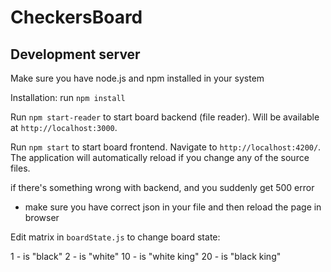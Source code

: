 # CheckersBoard

## Development server

Make sure you have node.js and npm installed in your system

Installation: run `npm install`

Run `npm start-reader` to start board backend (file reader). Will be available at `http://localhost:3000`.

Run `npm start` to start board frontend. Navigate to `http://localhost:4200/`. The application will automatically reload if you change any of the source files.

if there's something wrong with backend, and you suddenly get 500 error 
- make sure you have correct json in your file and then reload the page in browser

Edit matrix in `boardState.js` to change board state:

1 - is "black"
2 - is "white"
10 - is "white king"
20 - is "black king"
